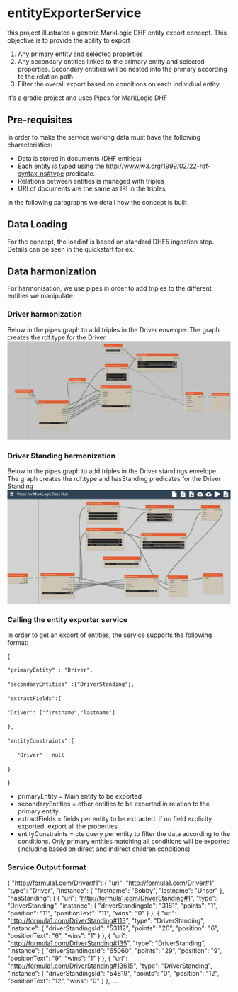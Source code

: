 # entityExporterService

this project illustrates a generic MarkLogic DHF entity export concept.
This objective is to provide the ability to export 
1) Any primary entity and selected properties
2) Any secondary entities linked to the primary entity and selected properties. Secondary entities will be nested into the primary according to the relation path.
3) Filter the overall export based on conditions on each individual entity

It's a gradle project and uses Pipes for MarkLogic DHF

## Pre-requisites
In order to make the service working data must have the following characteristics:
- Data is stored in documents (DHF entities)
- Each entity is typed using the  http://www.w3.org/1999/02/22-rdf-syntax-ns#type predicate.
- Relations between entities is managed with triples
- URI of documents are the same as IRI in the triples

In the following paragraphs we detail how the concept is built

## Data Loading
For the concept, the loadinf is based on standard DHF5 ingestion step. Details can be seen in the quickstart for ex.

## Data harmonization
For harmonisation, we use pipes in order to add triples to the different entities we manipulate.

### Driver harmonization
Below in the pipes graph to add triples in the Driver envelope.
The graph creates the rdf:type for the Driver.
![Driver harmonization in Pipe](https://github.com/epoilvet/entityExporterService/blob/master/wiki/pipes_driver.png?raw=true)

### Driver Standing harmonization
Below in the pipes graph to add triples in the Driver standings envelope.
The graph creates the rdf:type and hasStanding predicates for the Driver Standing
![Driver harmonization in Pipe](https://github.com/epoilvet/entityExporterService/blob/master/wiki/pipes_driverstandings.png?raw=true)

### Calling the entity exporter service

In order to get an export of entities, the service supports the following format:
 
 {
 
    "primaryEntity" : "Driver",
 
    "secondaryEntities" :["DriverStanding"],
 
    "extractFields":{
 
    "Driver": ["firstname","lastname"]

    },
 
    "entityConstraints":{
 
       "Driver" : null
 
    }

}


- primaryEntity = Main entity to be exported
- secondaryEntities = other entities to be exported in relation to the primary entity
- extractFields = fields per entity to be extracted. if no field explicity exported, export all the properties
- entityConstraints = cts query per entity to filter the data according to the conditions. Only primary entities matching all conditions will be exported (including based on direct and indirect children conditions)

### Service Output format
{
    "http://formula1.com/Driver#1": {
        "uri": "http://formula1.com/Driver#1",
        "type": "Driver",
        "instance": {
            "firstname": "Bobby",
            "lastname": "Unser"
        },
        "hasStanding": [
            {
                "uri": "http://formula1.com/DriverStanding#1",
                "type": "DriverStanding",
                "instance": {
                    "driverStandingsId": "3161",
                    "points": "1",
                    "position": "11",
                    "positionText": "11",
                    "wins": "0"
                }
            },
            {
                "uri": "http://formula1.com/DriverStanding#113",
                "type": "DriverStanding",
                "instance": {
                    "driverStandingsId": "53112",
                    "points": "20",
                    "position": "6",
                    "positionText": "6",
                    "wins": "1"
                }
            },
            {
                "uri": "http://formula1.com/DriverStanding#135",
                "type": "DriverStanding",
                "instance": {
                    "driverStandingsId": "65060",
                    "points": "29",
                    "position": "9",
                    "positionText": "9",
                    "wins": "1"
                }
            },
            {
                "uri": "http://formula1.com/DriverStanding#13615",
                "type": "DriverStanding",
                "instance": {
                    "driverStandingsId": "54819",
                    "points": "0",
                    "position": "12",
                    "positionText": "12",
                    "wins": "0"
                }
            },
...
